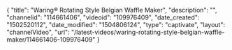 {
    "title": "Waring&reg; Rotating Style Belgian Waffle Maker",
    "description": "",
    "channelid": "114661406",
    "videoid": "109976409",
    "date_created": "1502520112",
    "date_modified": "1504806124",
    "type": "captivate",
    "layout": "channelVideo",
    "url": "\/latest-videos\/waring-rotating-style-belgian-waffle-maker\/114661406-109976409"
}